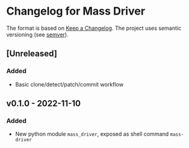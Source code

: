 # Changelog for Mass Driver


The format is based on [Keep a Changelog](https://keepachangelog.com/en/1.0.0/).
The project uses semantic versioning (see [semver](https://semver.org)).

## [Unreleased]

### Added
- Basic clone/detect/patch/commit workflow


## v0.1.0 - 2022-11-10
### Added
- New python module `mass_driver`, exposed as shell command `mass-driver`
